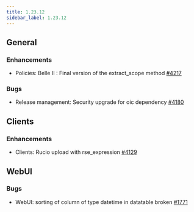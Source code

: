 ```yaml
---
title: 1.23.12
sidebar_label: 1.23.12
---
```


## General

### Enhancements

- Policies: Belle II : Final version of the extract_scope method [#4217](https://github.com/rucio/rucio/issues/4217)

### Bugs

- Release management: Security upgrade for oic dependency [#4180](https://github.com/rucio/rucio/issues/4180)

## Clients

### Enhancements

- Clients: Rucio upload with rse_expression [#4129](https://github.com/rucio/rucio/issues/4129)

## WebUI

### Bugs

- WebUI: sorting of column of type datetime in datatable broken [#1771](https://github.com/rucio/rucio/issues/1771)
